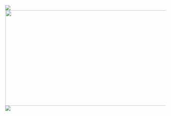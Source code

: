<img src="https://capsule-render.vercel.app/api?type=waving&color=BDBDC8&height=150&section=header" />
<a href="https://github.com/devxb/gitanimals" style="display: felx justify-content: center">
<img
  src="https://render.gitanimals.org/farms/taeyuuun"
  width="600"
  height="300"
/>
</a>
<img src="https://capsule-render.vercel.app/api?type=waving&color=BDBDC8&height=150&section=footer" />

